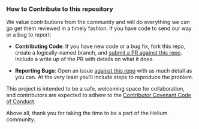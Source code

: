 ### How to Contribute to this repository

We value contributions from the community and will do everything we
can go get them reviewed in a timely fashion. If you have code to send
our way or a bug to report:

- **Contributing Code**: If you have new code or a bug fix, fork this
  repo, create a logically-named branch, and [submit a PR against this
  repo](https://github.com/helium/hotspot-app). Include a
  write up of the PR with details on what it does.

- **Reporting Bugs**: Open an issue [against this
  repo](https://github.com/helium/hotspot-app/issues) with as
  much detail as you can. At the very least you'll include steps to
  reproduce the problem.

This project is intended to be a safe, welcoming space for
collaboration, and contributors are expected to adhere to the
[Contributor Covenant Code of
Conduct](http://contributor-covenant.org/).

Above all, thank you for taking the time to be a part of the Helium
community.
